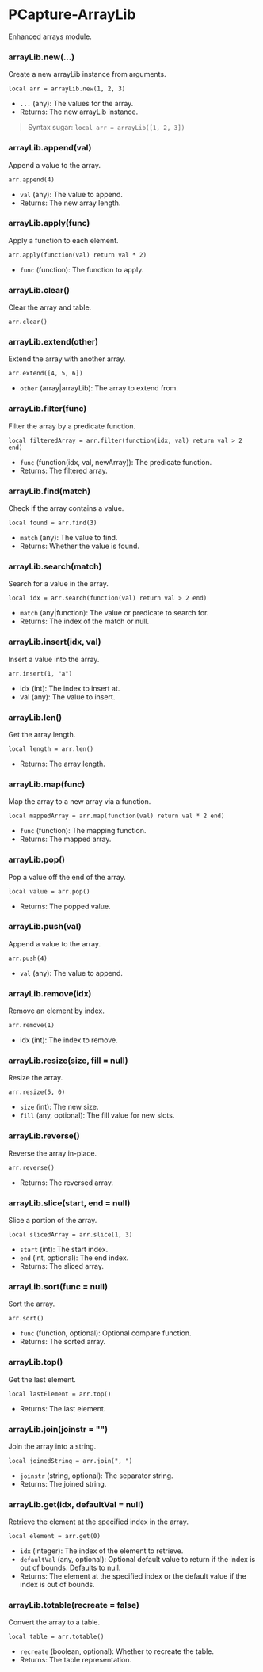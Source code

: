 # PCapture-ArrayLib

Enhanced arrays module.

### arrayLib.new(...)

Create a new arrayLib instance from arguments.

```
local arr = arrayLib.new(1, 2, 3)
```

- `...` (any): The values for the array.
- Returns: The new arrayLib instance.

>Syntax sugar: 
>`local arr = arrayLib([1, 2, 3])`

### arrayLib.append(val)

Append a value to the array.

```
arr.append(4)
```

- `val` (any): The value to append.
- Returns: The new array length.

### arrayLib.apply(func)

Apply a function to each element.

```
arr.apply(function(val) return val * 2)
```

- `func` (function): The function to apply.

### arrayLib.clear()

Clear the array and table.

```
arr.clear()
```

### arrayLib.extend(other)

Extend the array with another array.

```
arr.extend([4, 5, 6])
```

- `other` (array|arrayLib): The array to extend from.

### arrayLib.filter(func)

Filter the array by a predicate function.

```
local filteredArray = arr.filter(function(idx, val) return val > 2 end)
```

- `func` (function(idx, val, newArray)): The predicate function.
- Returns: The filtered array.

### arrayLib.find(match)

Check if the array contains a value.

```
local found = arr.find(3)
```

- `match` (any): The value to find.
- Returns: Whether the value is found.

### arrayLib.search(match)

Search for a value in the array.

```
local idx = arr.search(function(val) return val > 2 end)
```

- `match` (any|function): The value or predicate to search for.
- Returns: The index of the match or null.

### arrayLib.insert(idx, val)

Insert a value into the array.

```
arr.insert(1, "a")
```

- idx (int): The index to insert at.
- val (any): The value to insert.

### arrayLib.len()

Get the array length.

```
local length = arr.len()
```

- Returns: The array length.

### arrayLib.map(func)

Map the array to a new array via a function.

```
local mappedArray = arr.map(function(val) return val * 2 end)
```

- `func` (function): The mapping function.
- Returns: The mapped array.

### arrayLib.pop()

Pop a value off the end of the array.

```
local value = arr.pop()
```

- Returns: The popped value.

### arrayLib.push(val)

Append a value to the array.

```
arr.push(4)
```

- `val` (any): The value to append.

### arrayLib.remove(idx)

Remove an element by index.

```
arr.remove(1)
```

- idx (int): The index to remove.

### arrayLib.resize(size, fill = null)

Resize the array.

```
arr.resize(5, 0)
```

- `size` (int): The new size.
- `fill` (any, optional): The fill value for new slots.

### arrayLib.reverse()

Reverse the array in-place.

```
arr.reverse()
```

- Returns: The reversed array.

### arrayLib.slice(start, end = null)

Slice a portion of the array.

```
local slicedArray = arr.slice(1, 3)
```

- `start` (int): The start index.
- `end` (int, optional): The end index.
- Returns: The sliced array.

### arrayLib.sort(func = null)

Sort the array.

```
arr.sort()
```

- `func` (function, optional): Optional compare function.
- Returns: The sorted array.

### arrayLib.top()

Get the last element.

```
local lastElement = arr.top()
```

- Returns: The last element.

### arrayLib.join(joinstr = "")

Join the array into a string.

```
local joinedString = arr.join(", ")
```

- `joinstr` (string, optional): The separator string.
- Returns: The joined string.

### arrayLib.get(idx, defaultVal = null)

Retrieve the element at the specified index in the array.

```
local element = arr.get(0)
```

- `idx` (integer): The index of the element to retrieve.
- `defaultVal` (any, optional): Optional default value to return if the index is out of bounds. Defaults to null.
- Returns: The element at the specified index or the default value if the index is out of bounds.

### arrayLib.totable(recreate = false)

Convert the array to a table.

```
local table = arr.totable()
```

- `recreate` (boolean, optional): Whether to recreate the table.
- Returns: The table representation.